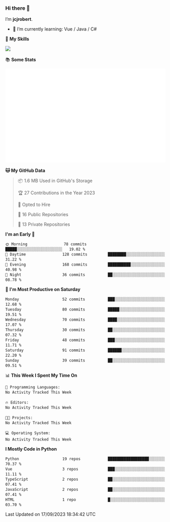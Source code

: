 ### Hi there 👋

I’m **jcjrobert**.

- 🌱 I’m currently learning: Vue / Java / C#

🌟 **My Skills**

![](https://img.shields.io/badge/-Python-3e74a2?style=flat-square&logo=Python&logoColor=fff)

📚 **Some Stats**

![](https://github.com/jcjrobert/github-stats/blob/master/generated/overview.svg)

<!--START_SECTION:waka-->
**🐱 My GitHub Data** 

> 📦 1.6 MB Used in GitHub's Storage 
 > 
> 🏆 27 Contributions in the Year 2023
 > 
> 💼 Opted to Hire
 > 
> 📜 16 Public Repositories 
 > 
> 🔑 13 Private Repositories 
 > 
**I'm an Early 🐤** 

```text
🌞 Morning                78 commits          █████░░░░░░░░░░░░░░░░░░░░   19.02 % 
🌆 Daytime                128 commits         ████████░░░░░░░░░░░░░░░░░   31.22 % 
🌃 Evening                168 commits         ██████████░░░░░░░░░░░░░░░   40.98 % 
🌙 Night                  36 commits          ██░░░░░░░░░░░░░░░░░░░░░░░   08.78 % 
```
📅 **I'm Most Productive on Saturday** 

```text
Monday                   52 commits          ███░░░░░░░░░░░░░░░░░░░░░░   12.68 % 
Tuesday                  80 commits          █████░░░░░░░░░░░░░░░░░░░░   19.51 % 
Wednesday                70 commits          ████░░░░░░░░░░░░░░░░░░░░░   17.07 % 
Thursday                 30 commits          ██░░░░░░░░░░░░░░░░░░░░░░░   07.32 % 
Friday                   48 commits          ███░░░░░░░░░░░░░░░░░░░░░░   11.71 % 
Saturday                 91 commits          ██████░░░░░░░░░░░░░░░░░░░   22.20 % 
Sunday                   39 commits          ██░░░░░░░░░░░░░░░░░░░░░░░   09.51 % 
```


📊 **This Week I Spent My Time On** 

```text
💬 Programming Languages: 
No Activity Tracked This Week

🔥 Editors: 
No Activity Tracked This Week

🐱‍💻 Projects: 
No Activity Tracked This Week

💻 Operating System: 
No Activity Tracked This Week
```

**I Mostly Code in Python** 

```text
Python                   19 repos            ██████████████████░░░░░░░   70.37 % 
Vue                      3 repos             ███░░░░░░░░░░░░░░░░░░░░░░   11.11 % 
TypeScript               2 repos             ██░░░░░░░░░░░░░░░░░░░░░░░   07.41 % 
JavaScript               2 repos             ██░░░░░░░░░░░░░░░░░░░░░░░   07.41 % 
HTML                     1 repo              █░░░░░░░░░░░░░░░░░░░░░░░░   03.70 % 
```




 Last Updated on 17/09/2023 18:34:42 UTC
<!--END_SECTION:waka-->
